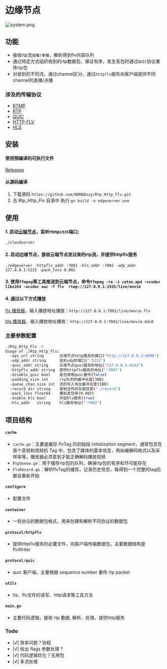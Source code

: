 # 边缘节点

![system.png](https://s2.loli.net/2022/10/04/q2GfX9DdxPhsACH.png)

## 功能
- 接收rtp流`组播/单播`，解析得到flv内容队列
- 通过特定方式组织收到的rtp数据包，保证有序，发生丢包时通过`QUIC`协议重传rtp包
- 对收到的不同流，通过channel区分，通过`httpflv`服务向客户端提供不同channel的直播/点播

### 涉及的传输协议
- [RTMP](https://github.com/melpon/rfc/blob/master/rtmp.md)
- [RTP](https://www.rfc-editor.org/rfc/rfc3550.html)
- [QUIC](https://datatracker.ietf.org/doc/html/rfc9000)
- [HTTP-FLV](https://ossrs.io/lts/en-us/docs/v4/doc/delivery-http-flv)
- [HLS](https://www.rfc-editor.org/rfc/pdfrfc/rfc8216.txt.pdf)

## 安装

#### 使用预编译的可执行文件
[Releases](https://github.com/NOMADxzy/Rtp_Http_Flv/releases)
#### 从源码编译
1. 下载源码 `https://github.com/NOMADxzy/Rtp_Http_Flv.git`
2. 去 Rtp_Http_Flv 目录中 执行 `go build -o edgeserver.exe`

## 使用

#### 1. 启动[云端节点](https://github.com/NOMADxzy/Rtmp_Rtp_Flv)，监听rtmp`1935`端口;
`./cloudserver`

#### 2. 启动边缘节点，接收云端节点发过来的rtp流，并提供httpflv服务
`./edgeserver -httpflv_addr :7001 -hls_addr :7002 -udp_addr 127.0.0.1:5222 -pack_loss 0.002`

#### 3. 使用`ffmpeg`等工具推流到云端节点，命令`ffmpeg -re -i caton.mp4 -vcodec libx264 -acodec aac -f flv  rtmp://127.0.0.1:1935/live/movie`

#### 4. 通过以下方式播放
[flv 播放器](http://bilibili.github.io/flv.js/demo/)，输入播放地址播放：`http://127.0.0.1:7001/live/movie.flv` <br>

[hls 播放器](http://players.akamai.com/players/hlsjs)，输入播放地址播放：`http://127.0.0.1:7002/live/movie.m3u8`



### 主要参数配置

```bash
./Rtp_Http_Flv -h
Usage of ./Rtp_Http_Flv:
  -api_url string       云端节点http服务的接口("http://127.0.0.1:8090")
  -udp_addr string      监听udp的端口(":5222")
  -quic_addr string     云端节点quic服务的地址("127.0.0.1:4242")
  -httpflv_addr string  提供httpflv服务的地址(":7001")
  -disable_quic bool    是否停用quic重传(false)
  -padding_size int     rtp队列的缓冲长度(300)
  -queue_chan_size int  流的写入写出缓冲长度(100)
  -record_dir string    录制文件的存放目录("./record")
  -pack_loss float64    模拟丢包率(0.002)
  -enable_hls bool      开启hls服务(true)
  -hls_addr   string    hls服务地址(":7002")
```



## 项目结构
#### `cache`
- `cache.go`：主要是缓存 flvTag 的初始段 initialization segment，通常包含在首个音频和视频的 Tag 中，包含了媒体的基本信息，例如编解码格式以及采样率等，播放器必须拿到才能正确解码播放视频
- `RtpQueue.go`：用于缓存rtp包的队列，确保rtp包的有序和尽可能存在
- `FlvRecord.go`：解析flvTag的缓存，记录历史信息，每得到一个完整的tag后都会重新开始

#### `configure`
- 配置文件

#### `container`
- 一些协议的数据包格式，用来创建和解析不同协议的数据包

#### `protocol/httpflv`
- 提供httpflv服务的必要文件，向客户端传输数据包，主要数据结构是 flvWriter

#### `protocol/quic`
- quic 客户端，主要根据 sequence number 重传 rtp packet

#### `utils`
- tls、flv文件的读写、http请求等工具方法

#### `main.go`
- 主要代码逻辑，接收 rtp 数据, 解析、处理，提供http服务


### Todo

- [√] 效率问题？协程
- [√] 给出 flags 参数处理？
- [√] 代码逻辑优化？无用包
- [√] 多流处理